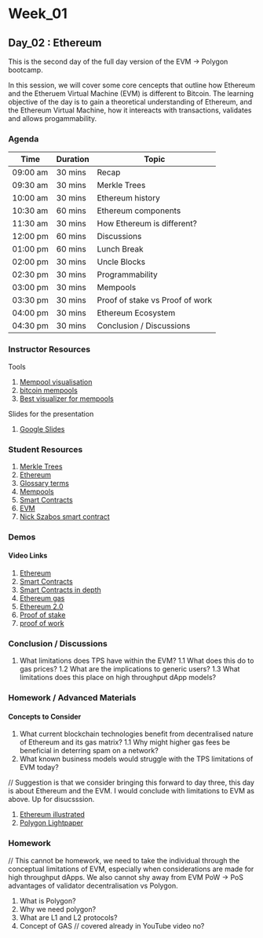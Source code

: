 # Week_01
## Day_02 : Ethereum

This is the second day of the full day version of the EVM → Polygon bootcamp.

In this session, we will cover some core cencepts that outline how Ethereum and the Etheruem Virtual Machine (EVM) is different to Bitcoin. The learning objective of the day is to gain a theoretical understanding of Ethereum, and the Ethereum Virtual Machine, how it intereacts with transactions, validates and allows progammability.

### Agenda

| Time | Duration | Topic |
| --- | --- | --- |
| 09:00 am | 30 mins | Recap | 
| 09:30 am | 30 mins | Merkle Trees | 
| 10:00 am | 30 mins | Ethereum history |
| 10:30 am | 60 mins | Ethereum components |
| 11:30 am | 30 mins | How Ethereum is different? |
| 12:00 pm | 60 mins | Discussions  |
| 01:00 pm | 60 mins | Lunch Break |
| 02:00 pm | 30 mins | Uncle Blocks |
| 02:30 pm | 30 mins | Programmability |
| 03:00 pm | 30 mins | Mempools |
| 03:30 pm | 30 mins | Proof of stake vs Proof of work |
| 04:00 pm | 30 mins | Ethereum Ecosystem |
| 04:30 pm | 30 mins | Conclusion / Discussions |

### Instructor Resources

Tools

1. [Mempool visualisation](https://mempool.space/)
2. [bitcoin mempools](http://bitcoincity.info/)
3. [Best visualizer for mempools](https://txstreet.com/v/eth-btc)


Slides for the presentation
1. [Google Slides](https://docs.google.com/presentation/d/1jBg52G9RGgX0HpC7oXF8Qh_QKBhrj4m-IpWGE2jZDxo/edit?usp=sharing)


### Student Resources

1. [Merkle Trees](https://medium.com/codechain/modified-merkle-patricia-trie-how-ethereum-saves-a-state-e6d7555078dd)
2. [Ethereum](https://ethereum.org/en/)
3. [Glossary terms](https://ethereum.org/en/glossary/)
4. [Mempools](https://academy.binance.com/en/glossary/mempool)
5. [Smart Contracts](https://ethereum.org/en/developers/docs/smart-contracts/)
6. [EVM](https://ethereum.org/en/developers/docs/evm/)
7. [Nick Szabos smart contract](https://www.fon.hum.uva.nl/rob/Courses/InformationInSpeech/CDROM/Literature/LOTwinterschool2006/szabo.best.vwh.net/smart.contracts.html)

### Demos

#### Video Links

1. [Ethereum](https://www.youtube.com/watch?v=IsXvoYeJxKA)
2. [Smart Contracts](https://www.youtube.com/watch?v=ZE2HxTmxfrI)
3. [Smart Contracts in depth](https://www.youtube.com/watch?v=pyaIppMhuic)
4. [Ethereum gas](https://www.youtube.com/watch?v=3ehaSqwUZ0s)
5. [Ethereum 2.0](https://www.youtube.com/watch?v=pycVClxWUN8)
6. [Proof of stake](https://www.youtube.com/watch?v=M3EFi_POhps)
7. [proof of work](https://www.youtube.com/watch?v=XLcWy1uV8YM)


### Conclusion / Discussions

1. What limitations does TPS have within the EVM?
  1.1 What does this do to gas prices?
  1.2 What are the implications to generic users?
  1.3 What limitations does this place on high throughput dApp models?


### Homework / Advanced Materials

#### Concepts to Consider

1. What current blockchain technologies benefit from decentralised nature of Ethereum and its gas matrix?
 1.1 Why might higher gas fees be beneficial in deterring spam on a network?
2. What known business models would struggle with the TPS limitations of EVM today?



// Suggestion is that we consider bringing this forward to day three, this day is about Ethereum and the EVM. I would conclude with limitations to EVM as above. Up for disucsssion.

1. [Ethereum illustrated](https://takenobu-hs.github.io/downloads/ethereum_evm_illustrated.pdf)
2. [Polygon Lightpaper](https://polygon.technology/lightpaper-polygon.pdf)

### Homework

// This cannot be homework, we need to take the individual through the conceptual limitations of EVM, especially when considerations are made for high throughput dApps. We also cannot shy away from EVM PoW -> PoS advantages of validator decentralisation vs Polygon.

1. What is Polygon?
2. Why we need polygon?
3. What are L1 and L2 protocols?
4. Concept of GAS // covered already in YouTube video no?





